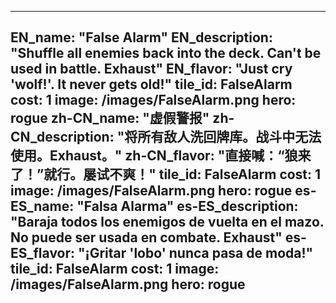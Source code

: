 ---

EN_name: "False Alarm"
EN_description: "Shuffle all enemies back into the deck. Can't be used in battle. Exhaust"
EN_flavor: "Just cry 'wolf!'. It never gets old!"
tile_id: FalseAlarm
cost: 1
image: /images/FalseAlarm.png
hero: rogue
zh-CN_name: "虚假警报"
zh-CN_description: "将所有敌人洗回牌库。战斗中无法使用。Exhaust。"
zh-CN_flavor: "直接喊：“狼来了！”就行。屡试不爽！"
tile_id: FalseAlarm
cost: 1
image: /images/FalseAlarm.png
hero: rogue
es-ES_name: "Falsa Alarma"
es-ES_description: "Baraja todos los enemigos de vuelta en el mazo. No puede ser usada en combate. Exhaust"
es-ES_flavor: "¡Gritar 'lobo' nunca pasa de moda!"
tile_id: FalseAlarm
cost: 1
image: /images/FalseAlarm.png
hero: rogue
---